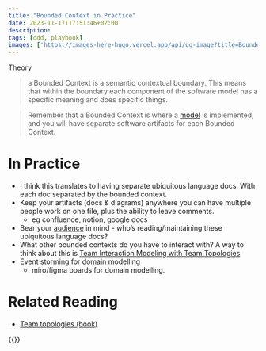 ```yaml
---
title: "Bounded Context in Practice"
date: 2023-11-17T17:51:46+02:00
description: 
tags: [ddd, playbook]
images: ['https://images-here-hugo.vercel.app/api/og-image?title=Bounded+Context+in+Practice']
---
```

Theory
> a Bounded Context is a semantic contextual boundary. This means that within the boundary each component of the software model has a specific meaning and does specific things.

> Remember that a Bounded Context is where a [model](https://martinfowler.com/eaaCatalog/domainModel.html) is implemented, and you will have separate software artifacts for each Bounded Context.

# In Practice
- I think this translates to having separate ubiquitous language docs. With each doc separated by the bounded context.
- Keep your artifacts (docs & diagrams) anywhere you can have multiple people work on one file, plus the ability to leave comments.
  - eg confluence, notion, google docs
- Bear your [audience](https://developers.google.com/tech-writing/one/audience) in mind - who’s reading/maintaining these ubiquitous language docs? 
- What other bounded contexts do you have to interact with? A way to think about this is [Team Interaction Modeling with Team Topologies](https://teamtopologies.com/key-concepts-content/team-interaction-modeling-with-team-topologies)
- Event storming for domain modelling
  - miro/figma boards for domain modelling.

# Related Reading
- [Team topologies (book)](https://teamtopologies.com/book)

{{<youtube NvBsEnDgA4o>}}
